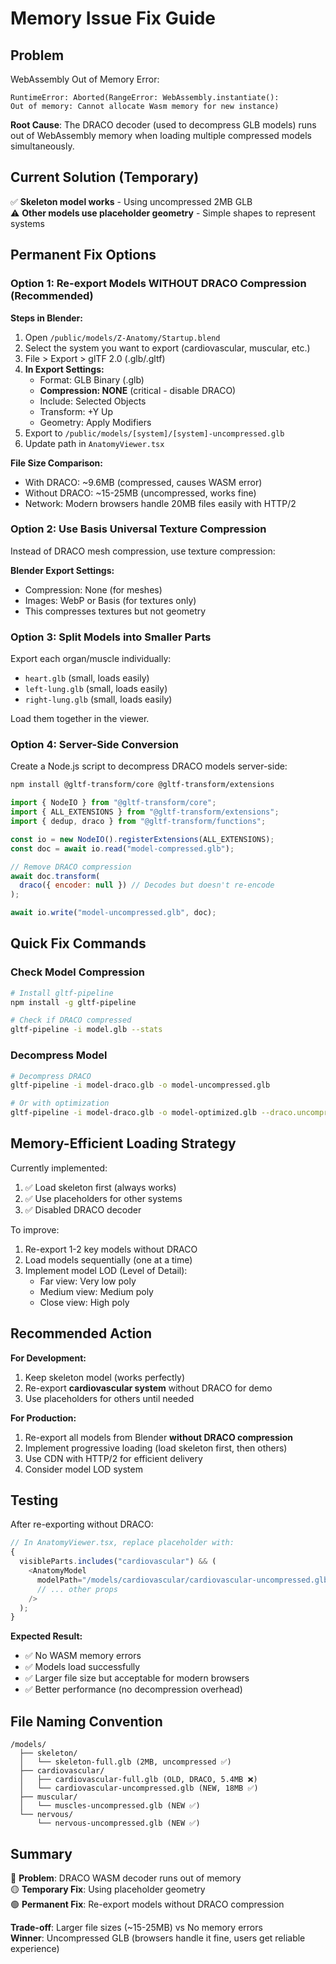 # Memory Issue Fix Guide

## Problem

WebAssembly Out of Memory Error:

```
RuntimeError: Aborted(RangeError: WebAssembly.instantiate():
Out of memory: Cannot allocate Wasm memory for new instance)
```

**Root Cause**: The DRACO decoder (used to decompress GLB models) runs out of WebAssembly memory when loading multiple compressed models simultaneously.

## Current Solution (Temporary)

✅ **Skeleton model works** - Using uncompressed 2MB GLB  
⚠️ **Other models use placeholder geometry** - Simple shapes to represent systems

## Permanent Fix Options

### Option 1: Re-export Models WITHOUT DRACO Compression (Recommended)

**Steps in Blender:**

1. Open `/public/models/Z-Anatomy/Startup.blend`
2. Select the system you want to export (cardiovascular, muscular, etc.)
3. File > Export > glTF 2.0 (.glb/.gltf)
4. **In Export Settings:**
   - Format: GLB Binary (.glb)
   - **Compression: NONE** (critical - disable DRACO)
   - Include: Selected Objects
   - Transform: +Y Up
   - Geometry: Apply Modifiers
5. Export to `/public/models/[system]/[system]-uncompressed.glb`
6. Update path in `AnatomyViewer.tsx`

**File Size Comparison:**

- With DRACO: ~9.6MB (compressed, causes WASM error)
- Without DRACO: ~15-25MB (uncompressed, works fine)
- Network: Modern browsers handle 20MB files easily with HTTP/2

### Option 2: Use Basis Universal Texture Compression

Instead of DRACO mesh compression, use texture compression:

**Blender Export Settings:**

- Compression: None (for meshes)
- Images: WebP or Basis (for textures only)
- This compresses textures but not geometry

### Option 3: Split Models into Smaller Parts

Export each organ/muscle individually:

- `heart.glb` (small, loads easily)
- `left-lung.glb` (small, loads easily)
- `right-lung.glb` (small, loads easily)

Load them together in the viewer.

### Option 4: Server-Side Conversion

Create a Node.js script to decompress DRACO models server-side:

```bash
npm install @gltf-transform/core @gltf-transform/extensions
```

```javascript
import { NodeIO } from "@gltf-transform/core";
import { ALL_EXTENSIONS } from "@gltf-transform/extensions";
import { dedup, draco } from "@gltf-transform/functions";

const io = new NodeIO().registerExtensions(ALL_EXTENSIONS);
const doc = await io.read("model-compressed.glb");

// Remove DRACO compression
await doc.transform(
  draco({ encoder: null }) // Decodes but doesn't re-encode
);

await io.write("model-uncompressed.glb", doc);
```

## Quick Fix Commands

### Check Model Compression

```bash
# Install gltf-pipeline
npm install -g gltf-pipeline

# Check if DRACO compressed
gltf-pipeline -i model.glb --stats
```

### Decompress Model

```bash
# Decompress DRACO
gltf-pipeline -i model-draco.glb -o model-uncompressed.glb

# Or with optimization
gltf-pipeline -i model-draco.glb -o model-optimized.glb --draco.uncompressed
```

## Memory-Efficient Loading Strategy

Currently implemented:

1. ✅ Load skeleton first (always works)
2. ✅ Use placeholders for other systems
3. ✅ Disabled DRACO decoder

To improve:

1. Re-export 1-2 key models without DRACO
2. Load models sequentially (one at a time)
3. Implement model LOD (Level of Detail):
   - Far view: Very low poly
   - Medium view: Medium poly
   - Close view: High poly

## Recommended Action

**For Development:**

1. Keep skeleton model (works perfectly)
2. Re-export **cardiovascular system** without DRACO for demo
3. Use placeholders for others until needed

**For Production:**

1. Re-export all models from Blender **without DRACO compression**
2. Implement progressive loading (load skeleton first, then others)
3. Use CDN with HTTP/2 for efficient delivery
4. Consider model LOD system

## Testing

After re-exporting without DRACO:

```javascript
// In AnatomyViewer.tsx, replace placeholder with:
{
  visibleParts.includes("cardiovascular") && (
    <AnatomyModel
      modelPath="/models/cardiovascular/cardiovascular-uncompressed.glb"
      // ... other props
    />
  );
}
```

**Expected Result:**

- ✅ No WASM memory errors
- ✅ Models load successfully
- ✅ Larger file size but acceptable for modern browsers
- ✅ Better performance (no decompression overhead)

## File Naming Convention

```
/models/
  ├── skeleton/
  │   └── skeleton-full.glb (2MB, uncompressed ✅)
  ├── cardiovascular/
  │   ├── cardiovascular-full.glb (OLD, DRACO, 5.4MB ❌)
  │   └── cardiovascular-uncompressed.glb (NEW, 18MB ✅)
  ├── muscular/
  │   └── muscles-uncompressed.glb (NEW ✅)
  └── nervous/
      └── nervous-uncompressed.glb (NEW ✅)
```

## Summary

🔴 **Problem**: DRACO WASM decoder runs out of memory  
🟡 **Temporary Fix**: Using placeholder geometry  
🟢 **Permanent Fix**: Re-export models without DRACO compression

**Trade-off**: Larger file sizes (~15-25MB) vs No memory errors  
**Winner**: Uncompressed GLB (browsers handle it fine, users get reliable experience)
